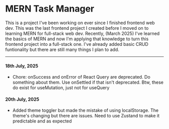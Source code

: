 # MERN Task Manager

This is a project I've been working on ever since I finished frontend web dev. This was the last frontend project I created before I moved on to learning MERN for full-stack web dev.
Recently, (March 2025) I've learned the basics of MERN and now I'm applying that knowledge to turn this frontend project into a full-stack one. I've already added basic CRUD funtionality but there are still many things I plan to add.

---

#### 18th July, 2025

- Chore: onSuccess and onError of React Query are deprecated. Do something about them. Use onSettled if that isn't deprecated. Btw, these do exist for useMutation, just not for useQuery

#### 20th July, 2025

- Added theme toggler but made the mistake of using localStorage. The theme's changing but there are issues. Need to use Zustand to make it predictable and as expected
